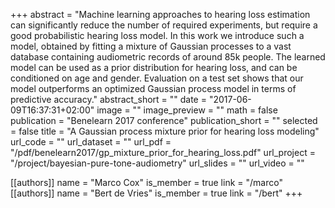 +++
abstract = "Machine learning approaches to hearing loss estimation can significantly reduce the number of required experiments, but require a good probabilistic hearing loss model. In this work we introduce such a model, obtained by fitting a mixture of Gaussian processes to a vast database containing audiometric records of around 85k people. The learned model can be used as a prior distribution for hearing loss, and can be conditioned on age and gender. Evaluation on a test set shows that our model outperforms an optimized Gaussian process model in terms of predictive accuracy."
abstract_short = ""
date = "2017-06-09T16:37:31+02:00"
image = ""
image_preview = ""
math = false
publication = "Benelearn 2017 conference"
publication_short = ""
selected = false
title = "A Gaussian process mixture prior for hearing loss modeling"
url_code = ""
url_dataset = ""
url_pdf = "/pdf/benelearn2017/gp_mixture_prior_for_hearing_loss.pdf"
url_project = "/project/bayesian-pure-tone-audiometry"
url_slides = ""
url_video = ""

[[authors]]
    name = "Marco Cox"
    is_member = true
    link = "/marco"
[[authors]]
    name = "Bert de Vries"
    is_member = true
    link = "/bert"
+++
